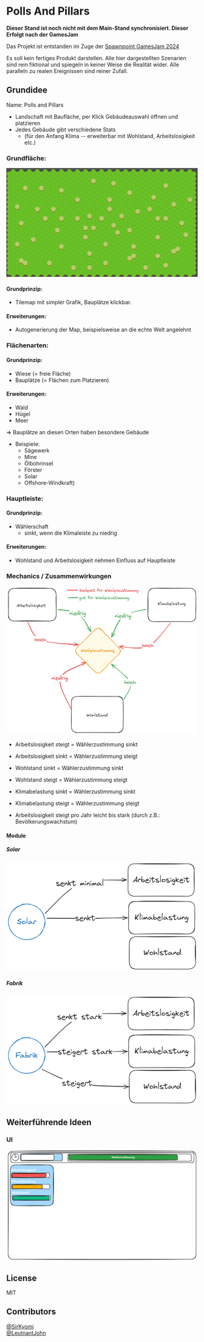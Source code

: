 # Polls And Pillars

**Dieser Stand ist noch nicht mit dem Main-Stand synchronisiert. Dieser Erfolgt nach der GamesJam**

Das Projekt ist entstanden im Zuge der [Spawnpoint GamesJam 2024](https://institut-spawnpoint.de/events/game-jam-2024/)

Es soll kein fertiges Produkt darstellen. Alle hier dargestellten Szenarien sind rein fiktional und spiegeln in keiner Weise die Realität wider.
Alle paralleln zu realen Ereignissen sind reiner Zufall.

## Grundidee
Name: Polls and Pillars

- Landschaft mit Baufläche, per Klick Gebäudeauswahl öffnen und platzieren <br />
- Jedes Gebäude gibt verschiedene Stats 
  - (für den Anfang Klima -- erweiterbar mit Wohlstand, Arbeitslosigkeit etc.)

### Grundfläche: 

![MapExample.png](Images/MapExample.png)

#### Grundprinzip:
- Tilemap mit simpler Grafik, Bauplätze klickbar.
#### Erweiterungen: 
- Autogenerierung der Map, beispielsweise an die echte Welt angelehnt

### Flächenarten: 
#### Grundprinzip:
- Wiese (= freie Fläche)
- Bauplätze (= Flächen zum Platzieren)
#### Erweiterungen:
- Wald
- Hügel
- Meer

=> Bauplätze an diesen Orten haben besondere Gebäude 
  - Beispiele: 
    - Sägewerk
    - Mine
    - Ölbohrinsel
    - Förster
    - Solar
    - Offshore-Windkraft)

### Hauptleiste: 
#### Grundprinzip:
- Wählerschaft
  - sinkt, wenn die Klimaleiste zu niedrig

#### Erweiterungen: 
  - Wohlstand und Arbeitslosigkeit nehmen Einfluss auf Hauptleiste

### Mechanics / Zusammenwirkungen

![Zusammenspiel.png](Images/Zusammenspiel.png)
- Arbeitslosigkeit steigt = Wählerzustimmung sinkt
- Arbeitslosigkeit sinkt = Wählerzustimmung steigt


- Wohlstand sinkt = Wählerzustimmung sinkt
- Wohlstand steigt = Wählerzustimmung steigt


- Klimabelastung sinkt = Wählerzustimmung sinkt
- Klimabelastung steigt = Wählerzustimmung steigt


- Arbeitslosigkeit steigt pro Jahr leicht bis stark (durch z.B.: Bevölkerungswachstum)


#### Module
##### Solar
![Solarmodul.png](Images/Solarmodul.png)
##### Fabrik
![Solarmodul.png](Images/Fabrikmodul.png)

## Weiterführende Ideen

### UI

![Idee_UI](Images/Idee_UI.png)


## License

MIT

## Contributors

[@SirKyomi](https://github.com/SirKyomi) <br/>
[@LeutnantJohn](https://github.com/LeutnantJohn)

